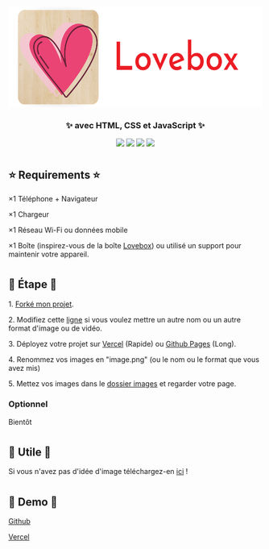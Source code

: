 <p align="center"><img src="assets/images/Logo.png" height="200" width="550" /></p>
<h3 align="center">✨ avec HTML, CSS et JavaScript ✨</h3>
<div align="center">

<img src="https://img.shields.io/github/stars/LeBazarDeBryan/DIY_Lovebox?label=%C3%89toile" />
<img src="https://img.shields.io/github/forks/LeBazarDeBryan/DIY_Lovebox?label=Fork" />
<img src="https://img.shields.io/github/watchers/LeBazarDeBryan/DIY_Lovebox?label=Watching" />
<img src="https://img.shields.io/github/issues/LeBazarDeBryan/DIY_Lovebox?label=Issues" /> </div>

#

<h2>⭐ Requirements ⭐</h2>

<p> ×1 Téléphone + Navigateur </p>
<p> ×1 Chargeur </p>
<p> ×1 Réseau Wi-Fi ou données mobile </p>
<p> ×1 Boîte (inspirez-vous de la boîte <a href="assets/images/lovebox.png?raw=true">Lovebox</a>) ou utilisé un support pour maintenir votre appareil. </p>

#

<h2>🌟 Étape 🌟</h2>

<p> 1. <a href="https://github.com/LeBazarDeBryan/DIY_Lovebox/fork">Forké mon projet</a>. </p>
<p> 2. Modifiez cette <a href="index.html#L37-L40">ligne</a> si vous voulez mettre un autre nom ou un autre format d'image ou de vidéo. </p>
<p> 3. Déployez votre projet sur <a href="https://vercel.app">Vercel</a> (Rapide) ou <a href="https://pages.github.com">Github Pages</a> (Long). </p>
<p> 4. Renommez vos images en "image.png" (ou le nom ou le format que vous avez mis) </p>
<p> 5. Mettez vos images dans le <a href="images">dossier images</a> et regarder votre page. </p>

<h3>Optionnel</h3>
<p> Bientôt </p>

#

<h2>💞 Utile 💞</h2>

<p> Si vous n'avez pas d'idée d'image téléchargez-en <a href="database">ici</a> ! </p>

#

<h2>🌠 Demo 🌠</h2>

<p> <a href="https://lebazardebryan.github.io/DIY_Lovebox/"> Github </a></p>
<p> <a href="https://diy-lovebox.vercel.app/"> Vercel </a></p>
